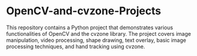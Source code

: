 # OpenCV-and-cvzone-Projects
This repository contains a Python project that demonstrates various functionalities of OpenCV and the cvzone library. The project covers image manipulation, video processing, shape drawing, text overlay, basic image processing techniques, and hand tracking using cvzone.
